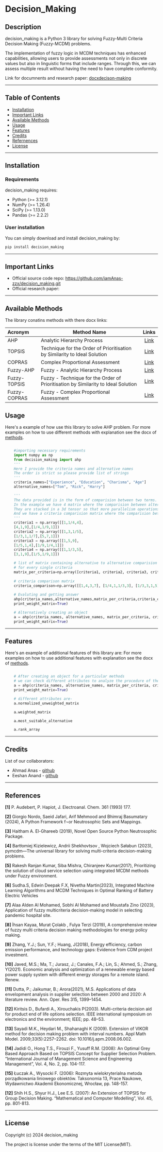 
# Decision_Making

## Description
decision_making is a Python 3 library for solving Fuzzy-Multi Criteria Decision Making (Fuzzy-MCDM) problems.

The implementation of fuzzy logic in MCDM techniques has enhanced capabilities, allowing users to provide assessments not only in discrete values but also in linguistic forms that include ranges. Through this, we can assess multiple result without having the need to have complete conformity.

Link for documnents and research paper: [docxdecison-making](https://github.com/iamAnas-zzx/decision_making/tree/main/docx_words)

---

## Table of Contents 

- [Installation](#installation)
- [Important Links](#important-links)
- [Available Methods](#available-methods)
- [Usage](#usage)
- [Features](#features)
- [Credits](#credits)
- [Refernences](#references)
- [License](#license)

---

## Installation

### Requirements

decision_making requires:

- Python (>= 3.12.1)
- NumPy (>= 1.26.4)
- SciPy (>= 1.13.0)
- Pandas (>= 2.2.2)

### User installation

You can simply download and install decision_making by: 
```bash
pip install decision_making
```

---

## Important Links

- Official source code repo: https://github.com/iamAnas-zzx/decision_making.git
- Official research paper: 

---

## Available Methods

The library conatins methods with there docx links:

|  Acronym            	|  Method Name                                                                      |                Links                |
| :-------------------- | --------------------------------------------------------------------------------- | :--------------------------------------: |
|  AHP             	|  Analytic Hierarchy Process         |               [Link](https://github.com/iamAnas-zzx/decision_making/blob/main/docx_words/AHP.docx)                 |
|  TOPSIS              	|  Technique for the Order of Prioritisation by Similarity to Ideal Solution                |               [Link](https://github.com/iamAnas-zzx/decision_making/blob/main/docx_words/TOPSIS.docx)                 |
|  COPRAS             	|  Complex Proportional Assessment                                                  |               [Link](https://github.com/iamAnas-zzx/decision_making/blob/main/docx_words/COPRAS.docx)                 |
|  Fuzzy-AHP        	|  Fuzzy - Analytic Hierarchy Process      |   [Link](https://github.com/iamAnas-zzx/decision_making/blob/main/docx_words/Fuzzy-AHP.docx)      |
|  Fuzzy-TOPSIS              	|  Fuzzy - Technique for the Order of Prioritisation by Similarity to Ideal Solution    |               [Link](https://github.com/iamAnas-zzx/decision_making/blob/main/docx_words/Fuzzy-TOPSIS.docx)                 |
|  Fuzzy-COPRAS             	|  Fuzzy - Complex Proportional Assessment                                |               [Link](https://github.com/iamAnas-zzx/decision_making/blob/main/docx_words/Fuzzy-COPRAS%20.docx)                 |


## Usage

Here's a example of how use this library to solve AHP problem.
For more examples on how to use different methods with explanation see the docx of [methods](https://github.com/iamAnas-zzx/decision_making/tree/main/docx_words).

```python

    #importing necessary requirements
    import numpy as np
    from decision_making import ahp
    '''
    Here I provide the criteria names and alternative names
    The order is strict so please provide list of strings
    '''
    criteria_names=["Experience", "Education", "Charisma", "Age"]
    alternative_names=["Tom", "Rick", "Harry"]

    '''
    The data provided is in the form of comparision between two terms.
    In the example we have 4 matrix where the comparision between alternatives is made using a specific criteria.
    They are stacked in a 3d tensor so that more parallelism operations can be achieved.
    And we have a criteria comparision matrix where the comparision between criterias is made.(This can also contain weights in 1d numpy array)
    '''
    criteria1 = np.array([[1,1/4,4],
    [4,1,9],[1/4,1/9,1]])
    criteria2 = np.array([[1,3,1/5],
    [1/3,1,1/7],[5,7,1]])
    criteria3 = np.array([[1,5,9],
    [1/5,1,4],[1/9,1/4,1]])
    criteria4 = np.array([[1,1/3,5],
    [3,1,9],[1/5,1/9,1]])

    # list of matrix containing alternative to alternative comparision 
    # for every single criteria
    matrix_per_criteria=np.array([criteria1, criteria2, criteria3, criteria4]) 
    
    # criteria comparison matrix
    criteria_comparison=np.array([[1,4,3,7], [1/4,1,1/3,3], [1/3,3,1,5],[1/7,1/3,1/5,1]])
    
    # Evaluting and getting answer
    ahp(criteria_names,alternative_names,matrix_per_criteria,criteria_comparison,
    print_weight_matrix=True)

    # Alternatively creating an object
    a = ahp(criteria_names, alternative_names, matrix_per_criteria, criteria_comparison,
    print_weight_matrix=True)

```

---

## Features

Here's an example of additional features of this library are:
For more examples on how to use additional features with explanation see the docx of [methods](https://github.com/iamAnas-zzx/decision_making/tree/main/docx_words).


```python

    # After creating an object for a particular methods 
    # we can check different attributes to analyze the procedure of the method
    a = ahp(criteria_names, alternative_names, matrix_per_criteria, criteria_comparison,
    print_weight_matrix=True)

    # different attributes are-
    a.normalized_unweighted_matrix

    a.weighted_matrix

    a.most_suitable_alternative

    a.rank_array


```

---

## Credits

List of our collaborators:

- Ahmad Anas - [github](https://github.com/iamAnas-zzx/)
- Eeshan Anand - [github](https://github.com/EESHAN-ANAND-2002)
---

## References

<a name="ref1">**[1]**</a> P. Audebert, P. Hapiot, J. Electroanal. Chem. 361 (1993) 177. 

<a name="ref1">**[2]**</a> Giorgio Nordo, Saeid Jafari, Arif Mehmood and Bhimraj Basumatary (2024),   A Python Framework f¬or Neutrosophic Sets and Mappings.

<a name="ref1">**[3]**</a> Haitham A. El-Ghareeb (2019), Novel Open Source Python Neutrosophic Package.

<a name="ref1">**[4]**</a> Bartłomiej Kizielewicz, Andrii Shekhovtsov , Wojciech Sałabun (2023),  pymcdm—The universal library for solving multi-criteria decision-making problems.

<a name="ref1">**[5]**</a> Rakesh Ranjan Kumar, Siba Mishra, Chiranjeev Kumar(2017), Prioritizing the solution of cloud service selection using integrated MCDM methods under Fuzzy environment.

<a name="ref1">**[6]**</a> Sudha.S, Edwin Deepak F.X, Nivetha Martin(2023), Integrated Machine Learning Algorithms and MCDM Techniques in Optimal Ranking of Battery Electric Vehicles

<a name="ref1">**[7]**</a> Alaa Alden Al Mohamed, Sobhi Al Mohamed and Moustafa Zino (2023),  Application of fuzzy multicriteria decision-making model in selecting pandemic hospital site.

<a name="ref1">**[8]**</a> İhsan Kayaa,  Murat Çolakb , Fulya Terzi (2019), A comprehensive review of fuzzy multi criteria decision making methodologies for energy policy making.

<a name="ref1">**[9]**</a> Zhang, Y.J.; Sun, Y.F.; Huang, J(2018), Energy efficiency, carbon emission performance, and technology gaps: Evidence from CDM project investment. 

<a name="ref1">**[10]**</a> Javed, M.S.; Ma, T.; Jurasz, J.; Canales, F.A.; Lin, S.; Ahmed, S.; Zhang, Y(2021). Economic analysis and optimization of a renewable energy based power supply system with different energy storages for a remote island. Renew. 

<a name="ref1">**[11]**</a> Dutta, P.; Jaikumar, B.; Arora(2021), M.S. Applications of data envelopment analysis in supplier selection between 2000 and 2020: A literature review. Ann. Oper. Res  315, 1399–1454.

<a name="ref1">**[12]**</a> Kiritsis D., Bufardi A., Xirouchakis P(2003). Multi-criteria decision aid for product end of life options selection. IEEE international symposium on electronics and the environment; IEEE; pp. 48–53.

<a name="ref1">**[13]**</a> Sayadi M.K., Heydari M., Shahanaghi K (2009). Extension of VIKOR method for decision making problem with interval numbers. Appl Math Model. 2009;33(5):2257–2262. doi: 10.1016/j.apm.2008.06.002.

<a name="ref1">**[14]**</a> Jadidi O., Hong T.S., Firouzi F., Yusuff R.M. (2008): An Optimal Grey Based Approach Based on TOPSIS Concept for Supplier Selection Problem. “International Journal of Management Science and Engineering Management”, Vol. 4, No. 2, pp. 104-117.

<a name="ref1">**[15]**</a> Łuczak A., Wysocki F. (2006): Rozmyta wielokryterialna metoda porządkowania liniowego obiektów. Taksonomia 13, Prace Naukowe, Wydawnictwo Akademii Ekonomicznej, Wrocław, pp. 148-157.

<a name="ref1">**[12]**</a> Shih H.S., Shyur H.J., Lee E.S. (2007): An Extension of TOPSIS for Group Decision Making. “Mathematical and Computer Modelling”, Vol. 45, pp. 801-813.

---

## License


Copyright (c) 2024 decision_making

The project is license under the terms of the MIT License(MIT).
